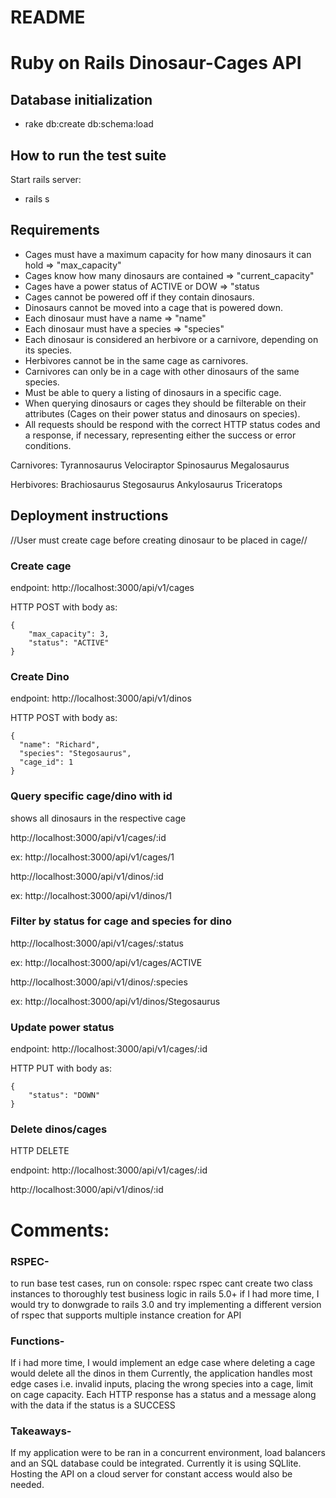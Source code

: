 # README

# Ruby on Rails Dinosaur-Cages API

## Database initialization

* rake db:create db:schema:load

## How to run the test suite

Start rails server:

* rails s

## Requirements
* Cages must have a maximum capacity for how many dinosaurs it can hold => "max_capacity"
* Cages know how many dinosaurs are contained => "current_capacity"
* Cages have a power status of ACTIVE or DOW => "status
* Cages cannot be powered off if they contain dinosaurs.
* Dinosaurs cannot be moved into a cage that is powered down.
* Each dinosaur must have a name => "name"
* Each dinosaur must have a species => "species"
* Each dinosaur is considered an herbivore or a carnivore, depending on its species.
* Herbivores cannot be in the same cage as carnivores.
* Carnivores can only be in a cage with other dinosaurs of the same species.
* Must be able to query a listing of dinosaurs in a specific cage.
* When querying dinosaurs or cages they should be filterable on their attributes (Cages on their power status and dinosaurs on species).
* All requests should be respond with the correct HTTP status codes and a response, if necessary, representing either the success or error conditions.

Carnivores:
Tyrannosaurus
Velociraptor
Spinosaurus
Megalosaurus

Herbivores:
Brachiosaurus
Stegosaurus
Ankylosaurus
Triceratops

## Deployment instructions

//User must create cage before creating dinosaur to be placed in cage//
### Create cage

endpoint: http://localhost:3000/api/v1/cages

HTTP POST with body as:

```
{
    "max_capacity": 3,
    "status": "ACTIVE"
}

```

### Create Dino

endpoint: http://localhost:3000/api/v1/dinos

HTTP POST with body as:
```
{
  "name": "Richard",
  "species": "Stegosaurus",
  "cage_id": 1
}
```

### Query specific cage/dino with id

shows all dinosaurs in the respective cage

http://localhost:3000/api/v1/cages/:id

ex: http://localhost:3000/api/v1/cages/1



http://localhost:3000/api/v1/dinos/:id

ex: http://localhost:3000/api/v1/dinos/1


### Filter by status for cage and species for dino

http://localhost:3000/api/v1/cages/:status

ex: http://localhost:3000/api/v1/cages/ACTIVE

http://localhost:3000/api/v1/dinos/:species

ex: http://localhost:3000/api/v1/dinos/Stegosaurus


### Update power status

endpoint: http://localhost:3000/api/v1/cages/:id

HTTP PUT with body as:

```
{
    "status": "DOWN"
}

```

### Delete dinos/cages

HTTP DELETE 

endpoint: http://localhost:3000/api/v1/cages/:id

http://localhost:3000/api/v1/dinos/:id





# Comments:
### RSPEC-
to run base test cases, run on console: rspec
rspec cant create two class instances to thoroughly test business logic in rails 5.0+
if I had more time, I would try to donwgrade to rails 3.0 and try implementing a different version of rspec that supports multiple instance creation for API

### Functions-
If i had more time, I would implement an edge case where deleting a cage would delete all the dinos in them
Currently, the application handles most edge cases i.e. invalid inputs, placing the wrong species into a cage, limit on cage capacity.
Each HTTP response has a status and a message along with the data if the status is a SUCCESS

### Takeaways-
If my application were to be ran in a concurrent environment, load balancers and an SQL database could be integrated. Currently it is using SQLlite. Hosting the API on a cloud server for constant access would also be needed.

